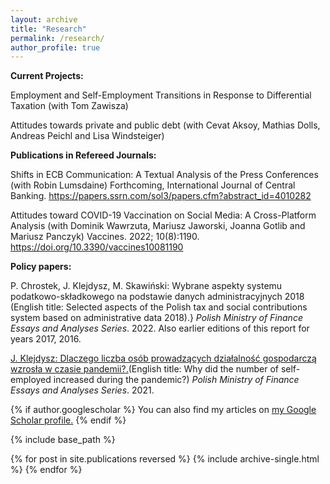 ```yaml
---
layout: archive
title: "Research"
permalink: /research/
author_profile: true
---
```


**Current Projects:**

Employment and Self-Employment Transitions in Response to Differential Taxation (with Tom Zawisza)

Attitudes towards private and public debt (with Cevat Aksoy, Mathias Dolls, Andreas Peichl and Lisa Windsteiger) 

**Publications in Refereed Journals:**

Shifts in ECB Communication: A Textual Analysis of the Press Conferences (with Robin Lumsdaine)
Forthcoming, International Journal of Central Banking. https://papers.ssrn.com/sol3/papers.cfm?abstract_id=4010282

Attitudes toward COVID-19 Vaccination on Social Media: A Cross-Platform Analysis (with Dominik Wawrzuta, Mariusz Jaworski, Joanna Gotlib and Mariusz Panczyk) Vaccines. 2022; 10(8):1190. https://doi.org/10.3390/vaccines10081190

**Policy papers:**


P. Chrostek, J. Klejdysz, M. Skawiński: Wybrane aspekty systemu podatkowo-składkowego na podstawie danych administracyjnych 2018 (English title: Selected aspects of the Polish tax and social contributions system based on administrative data 2018).} *Polish Ministry of Finance Essays and Analyses Series*. 2022. Also earlier editions of this report for years 2017, 2016.

<u><a href="{{https://www.gov.pl/web/finanse/no-5-2021-j-klejdysz}}">J. Klejdysz: Dlaczego liczba osób prowadzących działalność gospodarczą wzrosła w czasie pandemii?</a>.</u>(English title: Why did the number of self-employed increased during the pandemic?)  *Polish Ministry of Finance Essays and Analyses Series*. 2021. 




{% if author.googlescholar %}
  You can also find my articles on <u><a href="{{author.googlescholar}}">my Google Scholar profile</a>.</u>
{% endif %}

{% include base_path %}

{% for post in site.publications reversed %}
  {% include archive-single.html %}
{% endfor %}
